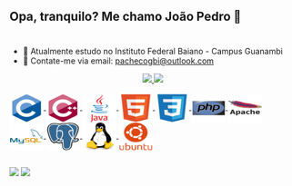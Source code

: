 ## Opa, tranquilo? Me chamo João Pedro 🤙
<div style="display: inline_block">
</div>

#

- 🔭 Atualmente estudo no Instituto Federal Baiano - Campus Guanambi
- 💬 Contate-me via email: pachecogbi@outlook.com

<div align="center">
  <a href="https://github.com/pachecogbi">
  <img height="180em" src="https://github-readme-stats.vercel.app/api?username=pachecogbi&show_icons=true&theme=dracula&include_all_commits=true&count_private=true"/>
  <img height="160em" src="https://github-readme-stats.vercel.app/api/top-langs/?username=pachecogbi&layout=compact&langs_count=7&theme=dracula"/>
</div>
  
<div style="display: inline_block"><br>
  <img align="center" alt="Pedro-C" height="50" width="60" src="https://github.com/devicons/devicon/blob/master/icons/c/c-original.svg">
  <img align="center" alt="Pedro-CPLUS" height="50" width="60" src="https://github.com/devicons/devicon/blob/master/icons/cplusplus/cplusplus-original.svg">
  <img align="center" alt="Pedro-Java" height="50" width="60" src="https://github.com/devicons/devicon/blob/master/icons/java/java-original-wordmark.svg">
  <img align="center" alt="Pedro-HTML" height="50" width="60" src="https://github.com/devicons/devicon/blob/master/icons/html5/html5-original.svg">
  <img align="center" alt="Pedro-CSS" height="50" width="60" src="https://github.com/devicons/devicon/blob/master/icons/css3/css3-original.svg">
  <img align="center" alt="Pedro-PHP" height="50" width="60" src="https://github.com/devicons/devicon/blob/master/icons/php/php-original.svg">
  <img align="center" alt="Pedro-APACHE" height="50" width="60" src="https://github.com/devicons/devicon/blob/master/icons/apache/apache-original-wordmark.svg">
  <img align="center" alt="Pedro-MySQL" height="50" width="60" src="https://github.com/devicons/devicon/blob/master/icons/mysql/mysql-original-wordmark.svg">
  <img align="center" alt="Pedro-POSTGRESQL" height="50" width="60" src="https://github.com/devicons/devicon/blob/master/icons/postgresql/postgresql-original.svg">
  <img align="center" alt="Pedro-LINUX" height="50" width="60" src="https://github.com/devicons/devicon/blob/master/icons/linux/linux-original.svg">
  <img align="center" alt="Pedro-UBUNTU" height="50" width="60" src="https://github.com/devicons/devicon/blob/master/icons/ubuntu/ubuntu-plain-wordmark.svg">
</div>
  
 ##
  
 <div>
  <a href="https://instagram.com/pedroconjota" target="_blank"><img src="https://img.shields.io/badge/-Instagram-%23E4405F?style=for-the-badge&logo=instagram&logoColor=white" target="_blank"></a>
  <a href = "mailto:pedro.estudante.gbi@gmail.com"><img src="https://img.shields.io/badge/-Gmail-%23333?style=for-the-badge&logo=gmail&logoColor=white" target="_blank"></a>
 
</div>
